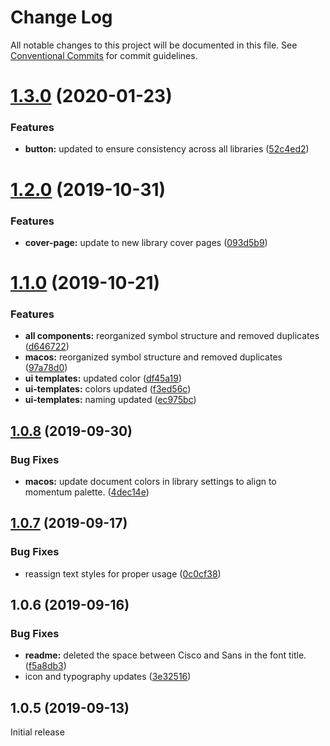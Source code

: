 # Change Log

All notable changes to this project will be documented in this file.
See [Conventional Commits](https://conventionalcommits.org) for commit guidelines.

# [1.3.0](https://github.com/momentum-design/momentum-design-kit/compare/@momentum-ui/macos-sketch-kit@1.2.0...@momentum-ui/macos-sketch-kit@1.3.0) (2020-01-23)


### Features

* **button:** updated to ensure consistency across all libraries ([52c4ed2](https://github.com/momentum-design/momentum-design-kit/commit/52c4ed2))





# [1.2.0](https://github.com/momentum-design/momentum-design-kit/compare/@momentum-ui/macos-sketch-kit@1.1.0...@momentum-ui/macos-sketch-kit@1.2.0) (2019-10-31)


### Features

* **cover-page:** update to new library cover pages ([093d5b9](https://github.com/momentum-design/momentum-design-kit/commit/093d5b9))





# [1.1.0](https://github.com/momentum-design/momentum-design-kit/compare/@momentum-ui/macos-sketch-kit@1.0.8...@momentum-ui/macos-sketch-kit@1.1.0) (2019-10-21)


### Features

* **all components:** reorganized symbol structure and removed duplicates ([d646722](https://github.com/momentum-design/momentum-design-kit/commit/d646722))
* **macos:** reorganized symbol structure and removed duplicates ([97a78d0](https://github.com/momentum-design/momentum-design-kit/commit/97a78d0))
* **ui templates:** updated color ([df45a19](https://github.com/momentum-design/momentum-design-kit/commit/df45a19))
* **ui-templates:** colors updated ([f3ed56c](https://github.com/momentum-design/momentum-design-kit/commit/f3ed56c))
* **ui-templates:** naming updated ([ec975bc](https://github.com/momentum-design/momentum-design-kit/commit/ec975bc))





## [1.0.8](https://github.com/momentum-design/momentum-design-kit/compare/@momentum-ui/macos-sketch-kit@1.0.7...@momentum-ui/macos-sketch-kit@1.0.8) (2019-09-30)


### Bug Fixes

* **macos:** update document colors in library settings to align to momentum palette. ([4dec14e](https://github.com/momentum-design/momentum-design-kit/commit/4dec14e))





## [1.0.7](https://github.com/momentum-design/momentum-design-kit/compare/@momentum-ui/macos-sketch-kit@1.0.6...@momentum-ui/macos-sketch-kit@1.0.7) (2019-09-17)


### Bug Fixes

* reassign text styles for proper usage ([0c0cf38](https://github.com/momentum-design/momentum-design-kit/commit/0c0cf38))





## 1.0.6 (2019-09-16)


### Bug Fixes

* **readme:** deleted the space between Cisco and Sans in the font title. ([f5a8db3](https://github.com/momentum-design/momentum-design-kit/commit/f5a8db3))
* icon and typography updates ([3e32516](https://github.com/momentum-design/momentum-design-kit/commit/3e32516))





## 1.0.5 (2019-09-13)

Initial release
